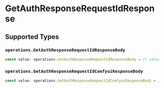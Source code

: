 # GetAuthResponseRequestIdResponse


## Supported Types

### `operations.GetAuthResponseRequestIdResponseBody`

```typescript
const value: operations.GetAuthResponseRequestIdResponseBody = /* values here */
```

### `operations.GetAuthResponseRequestIdComfyuiResponseBody`

```typescript
const value: operations.GetAuthResponseRequestIdComfyuiResponseBody = /* values here */
```


